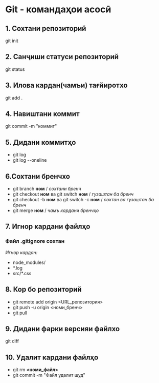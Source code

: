 # Git - командаҳои асосӣ

## 1. Сохтани репозиторий
git init

## 2. Санҷиши статуси репозиторий
git status

## 3. Илова кардан(чамъи) тағйиротхо
git add .

## 4. Навиштани коммит
git commit -m "коммит"

## 5. Дидани  коммитҳо
- git log
- git log --oneline

## 6.Сохтани бренчхо 
- git branch **ном**   /   *сохтани бренч*
- git checkout **ном** ва git switch **ном**  /   *гузаштан ба бренч*
- git checkout -b **ном** ва git switch -c **ном** /  *сохтан ва гузаштан ба бренч*
- git merge **ном** /  *чамъ кардани бренчҳо*

## 7. Игнор кардани файлҳо
### Файл .gitignore сохтан
*Игнор кардан:*
- node_modules/ 
- *.log
- src/*.css

## 8. Кор бо репозиторий 
- git remote add origin <URL_репозитория>
- git push -u origin <номи_бренч>
- git pull

## 9. Дидани фарки версияи файлхо 
git diff

## 10. Удалит кардани файлҳо
- git rm **<номи_файл>**
- git commit -m "Файл удалит шуд"
